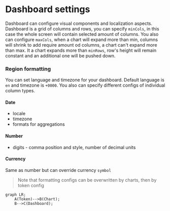 # Dashboard settings

Dashboard can configure visual components and localization aspects. Dashboard is a grid of columns and rows, you can specify `minCols`, in this case the whole screen will contain selected amount of columns. You also can configure `maxCols`, when a chart will expand more than min, columns will shrink to add require amount od columns, a chart can't expand more than max. It a chart expands more than `minRows`, row's height will remain constant and an additional one will be pushed down.

### Region formatting

You can set language and timezone for your dashboard. Default language is `en` and timezone is `+0000`. You also can specify different configs of individual column types.

#### Date

* locale
* timezone
* formats for aggregations

#### Number

* digits - comma position and style, number of decimal units

#### Currency

Same as number but can override currency `symbol`

> Note that formatting configs can be overwritten by charts, then by token config

```mermaid
graph LR;
    A(Token)-->B(Chart);
    B-->C(Dashboard);
```